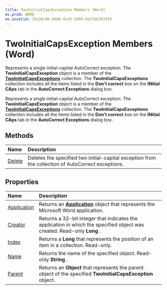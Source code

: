```yaml
---
title: TwoInitialCapsException Members (Word)
ms.prod: WORD
ms.assetid: 15e10c9b-0980-8cd3-5d95-be27b6763fd3
---
```



# TwoInitialCapsException Members (Word)
Represents a single initial-capital AutoCorrect exception. The  **TwoInitialCapsException** object is a member of the **[TwoInitialCapsExceptions](twoinitialcapsexceptions-object-word.md)** collection. The **TwoInitialCapsExceptions** collection includes all the items listed in the **Don't correct** box on the **INitial CAps** tab in the **AutoCorrect Exceptions** dialog box.

Represents a single initial-capital AutoCorrect exception. The  **TwoInitialCapsException** object is a member of the **[TwoInitialCapsExceptions](twoinitialcapsexceptions-object-word.md)** collection. The **TwoInitialCapsExceptions** collection includes all the items listed in the **Don't correct** box on the **INitial CAps** tab in the **AutoCorrect Exceptions** dialog box.


## Methods



|**Name**|**Description**|
|:-----|:-----|
|[Delete](twoinitialcapsexception-delete-method-word.md)|Deletes the specified two initial-capital exception from the collection of AutoCorrect exceptions.|

## Properties



|**Name**|**Description**|
|:-----|:-----|
|[Application](twoinitialcapsexception-application-property-word.md)|Returns an  **[Application](application-object-word.md)** object that represents the Microsoft Word application.|
|[Creator](twoinitialcapsexception-creator-property-word.md)|Returns a 32-bit integer that indicates the application in which the specified object was created. Read-only  **Long** .|
|[Index](twoinitialcapsexception-index-property-word.md)|Returns a  **Long** that represents the position of an item in a collection. Read-only.|
|[Name](twoinitialcapsexception-name-property-word.md)|Returns the name of the specified object. Read-only  **String** .|
|[Parent](twoinitialcapsexception-parent-property-word.md)|Returns an  **Object** that represents the parent object of the specified **TwoInitialCapsException** object.|


